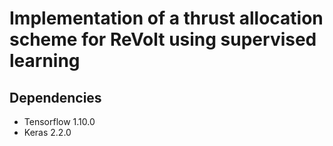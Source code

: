 # Implementation of a thrust allocation scheme for ReVolt using supervised learning

## Dependencies

- Tensorflow 1.10.0
- Keras 2.2.0